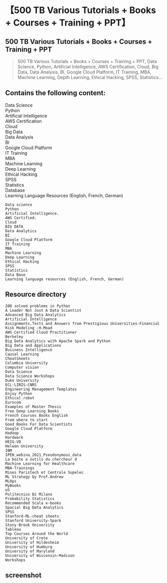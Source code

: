 # 【500 TB Various Tutorials + Books + Courses + Training + PPT】

## 500 TB Various Tutorials + Books + Courses + Training + PPT

> 500 TB Various Tutorials + Books + Courses + Training + PPT, Data Science, Python, Artificial Intelligence, AWS Certification, Cloud, Big Data, Data Analysis, BI, Google Cloud Platform, IT Training, MBA, Machine Learning, Depth Learning, Ethical Hacking, SPSS, Statistics…


Contains the following content:
-------------------------------

Data Science  
Python  
Artificial Intelligence  
AWS Certification  
Cloud  
Big Data  
Data Analysis  
BI  
Google Cloud Platform  
IT Training  
MBA  
Machine Learning  
Deep Learning  
Ethical Hacking  
SPSS  
Statistics  
Database  
Learning Language Resources (English, French, German)

```
Data science
Python
Artificial Intelligence.
AWS Certified.
Cloud
BIG DATA
Data Analytics
BI
Google Cloud Platform
IT Training
MBA
Machine Learning
Deep Learning
Ethical Hacking
SPSS
Statistics
Data Base
Learning language resources (English, French, German)

```

Resource directory
------------------

```
200 solved problems in Python
A Leader Not Just A Data Scientist
Advanced Big Data Analytics
Artificial Intelligence
Assignments,Tests and Answers from Prestigious Universities-Financial Risk Modeling -H.Moad
AWS Certified Cloud Practitioner
Berkeley
Big Data Analytics with Apache Spark and Python
Big Data and Applications
Business Intelligence
Causal Learning
CheatSheets
Columbia University
Computer vision
Data Science
Data Science Workshops
Duke University
ECL-LIRIS-CNRS
Engineering Management Templates
Enjoy Python
Ethical_robot
Eurocom
Examples of Master Thesis
Free Deep Learning Books
French Courses Books English
From where to start
Good Books For Data Scientists
Google Cloud Platform
Hadoop
Hardware
HEIG-VD
Helwan University
IBM
IPEN_webina_2021_Pseudonymous_data
La boite a outils du chercheur d
Machine Learning for Healthcare
MBA-Trainings
Mines Paristech et Centrale Supelec
ML Strategy by Prof.Andrew
MLOps
MyBooks
oS
Politecnico Di Milano
Probability Statistics
Recommended Scala e-books
Spacial Big Data Analytics
SPSS
Stanford-ML-cheat sheets
Stanford University-Spark
Stony Brook University
Tableau
Top Courses Around the World
University of Crete
University of Hildesheim
University of Humburg
University of Maryland
University of Wisconsin-Madison
Workshops

```

screenshot
----------
